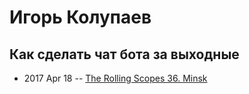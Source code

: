 # Игорь Колупаев

## Как сделать чат бота за выходные
- 2017 Apr 18 -- [The Rolling Scopes 36. Minsk](https://www.youtube.com/watch?v=8L-C8HOlpic)    
